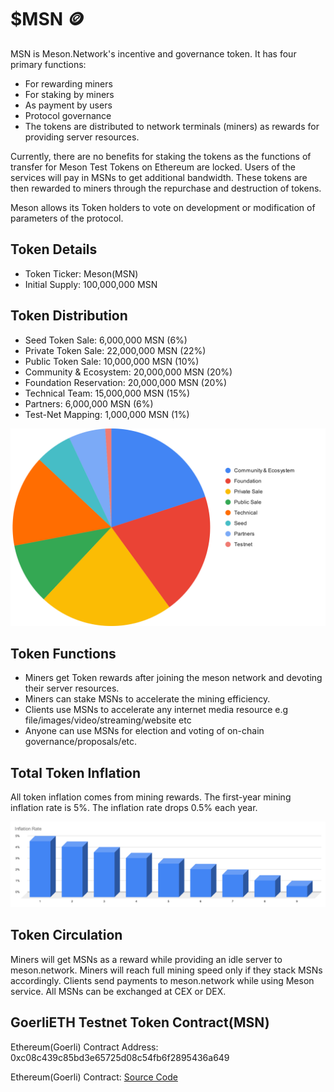 # $MSN 🪙

MSN is Meson.Network's incentive and governance token. It has four primary functions:

- For rewarding miners
- For staking by miners
- As payment by users
- Protocol governance
- The tokens are distributed to network terminals (miners) as rewards for providing server resources.

Currently, there are no benefits for staking the tokens as the functions of transfer for Meson Test Tokens on Ethereum are locked. Users of the services will pay in MSNs to get additional bandwidth. These tokens are then rewarded to miners through the repurchase and destruction of tokens.

Meson allows its Token holders to vote on development or modification of parameters of the protocol.

## Token Details

- Token Ticker: Meson(MSN)
- Initial Supply: 100,000,000 MSN

## Token Distribution

- Seed Token Sale: 6,000,000 MSN (6%)
- Private Token Sale: 22,000,000 MSN (22%)
- Public Token Sale: 10,000,000 MSN (10%)
- Community & Ecosystem: 20,000,000 MSN (20%)
- Foundation Reservation: 20,000,000 MSN (20%)
- Technical Team: 15,000,000 MSN (15%)
- Partners: 6,000,000 MSN (6%)
- Test-Net Mapping: 1,000,000 MSN (1%)

![](./images/token/tokenomics-01.svg)

## Token Functions

- Miners get Token rewards after joining the meson network and devoting their server resources.
- Miners can stake MSNs to accelerate the mining efficiency.
- Clients use MSNs to accelerate any internet media resource e.g file/images/video/streaming/website etc
- Anyone can use MSNs for election and voting of on-chain governance/proposals/etc.

## Total Token Inflation

All token inflation comes from mining rewards. The first-year mining inflation rate is 5%. The inflation rate drops 0.5% each year.

![inflation rate vs time](./images/token/inflation-rate-vs-time-01.svg)

## Token Circulation

Miners will get MSNs as a reward while providing an idle server to meson.network. Miners will reach full mining speed only if they stack MSNs accordingly. Clients send payments to meson.network while using Meson service. All MSNs can be exchanged at CEX or DEX.

## GoerliETH Testnet Token Contract(MSN)

Ethereum(Goerli) Contract Address: 0xc08c439c85bd3e65725d08c54fb6f2895436a649

Ethereum(Goerli) Contract: [Source Code](https://goerli.etherscan.io/token/0xc08c439c85bd3e65725d08c54fb6f2895436a649)